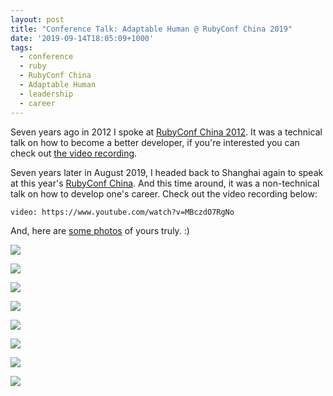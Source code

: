 ```yaml
---
layout: post
title: "Conference Talk: Adaptable Human @ RubyConf China 2019"
date: '2019-09-14T18:05:09+1000'
tags:
  - conference
  - ruby
  - RubyConf China
  - Adaptable Human
  - leadership
  - career
---
```

Seven years ago in 2012 I spoke at [RubyConf China 2012](http://2012.rubyconfchina.org/). It was a technical talk on how to become a better developer, if you're interested you can check out [the video recording](https://www.youtube.com/watch?v=DeBsmdDmB9A).

Seven years later in August 2019, I headed back to Shanghai again to speak at this year's [RubyConf China](http://rubyconfchina.org/). And this time around, it was a non-technical talk on how to develop one's career. Check out the video recording below:

`video: https://www.youtube.com/watch?v=MBczdO7RgNo`

And, here are [some photos](https://photos.app.goo.gl/VavY5PgBGezZaqMr6) of yours truly. :)

![](https://lh3.googleusercontent.com/5WAF3kG7lcjoHBJyW1cZXjyfQ50CtiAFtE9jDZQNVxqv3Vx8poJ2pkJ0gN-iRy8Xll0WmQLbnNdu8ackq5QIyNi4U6pP8YLSOjeD99azl4Id_nQZ6-ZDIEF5yg7NWdoKinEKZP9umzdhPsDP4E9eilxOctHWG9BZ5oWS0NcYoGyWCx6wgv0zV2VQxX_ND49YkAz7VLe0RvoGkqVBBsGiqaNXMePFVp3yiS9QkVkp866duSJk1o8kBd3eUgP54znSoFG3G7zKgPmsyRcPkJiR4TjFQX_EcLY4EhGPPhJBy371E_h3jdA88Y_W2Y-qQLqmrTtRzx_c6zVJonVLSOZRPg3H4ZZU3ZpwbeWq09wzv6XgI_obzvRX9uWThj43TXbJGbAym_pwagzurao08D5i0-EfM0P2StjJ72Fl2pissiMsxlKm5m3j5SBmKiO_mp5hXIVuOe0W81sTIv7DB4yKGC-_meQgrKZDV2jFObdAIJ0pLR8TbsLYra2ljl9JBKi_1m0Q2kNhN3EX9eqxV4-i1yabOkl132DzVHg81MXBHt58oi2byfqmtv5Nzibf2UdGWku7up_71N4jl-hP9ZiRE5vxjvpx1FMuX_g9JSXAjQpbFIOxoYNG98TuP6i1zUwy-ItUfdK-KpTgd6tvtR0eU7tVnbdfGF4uQgpgTWMYxsRHT98xflCS0twqnoDxMH1UhTLMbjyVbBFlTihtl5dvMRWiwB8v6if74HA5b3jcmJTLjN0CWQ=w800-no)

![](https://lh3.googleusercontent.com/MqS8YsePpXrxE1x6ZdUTexS_YkFXV3ivU5deks73l-hdXjrNsg3qu6dU8ykdjnfrIGI5o9aScbHNDe6soOF3tp8-k7ho340cj0kU9tbQSxr7A45WdF0Vc1DjiGlTOeTq8m0pDdCW_FsE5hejK0Ojv9Gmmv6AE9jfv-9ny1xtD3aYc-TE26x8RMZImPWVcASX-Q4j7vxwL7QkCXGSJqxk__fsJBST4_DAm9SAJckJURRsSLrxMELejTIgklg89Ku57n8ErpPyQLZeII1qtMzP71D_IZpYw4IbkXnRdEkmgtAoKlnkbhfm9dTeNaLA3cbbQH7MdhyjCA1BHV4Pb-GS0WmlJz0UznC97240N7NYwc9eydZIRl7XIWSIpQa422MjYexp9HaXE_0kigj4im6r1F1yyXUa4nZZl27IX4dSDNUuDeswXOHjlhZ6LwPzCU38ybsP3N-D5DmAwBfxZ4HceiC4TIw0h-TASjdO9GiFT5L0kQWdlYCyodG_PTiRcH66C8eKMbFpNRo4kHyC9xv9cpCitpuo1zpK71iG0qGted8RqKumc1IUmOVmixLUGMBn4N8fLzH9bHWI5-QgIFcAwjX-KpBF66bOQ8KFu80AfYvrjj_-uuLiJMAslQrdTH4Emke_GTiB33TqO-Sg_PlVtlxIY02apmukpgvA6g_zr8UBSNCeZBEGXFR55JuIXt6sQJyuqKJf5kwWiUNTB3dGK_VUxz8zQQ6OvZO2hAIkOzYnh1TwSA=w800-no)

![](https://lh3.googleusercontent.com/GwcPQdQwUj4EZ5phpPq7oQSrsxz5xMPCNHzrcHx9NDTGsVvFJigPPgH_9Nomo3dfSnMjgZvVNWiOUA6schD2N_yiEYU9jVBDitTQjop3OLCTjOGgU-9Q_JFP6YWwW4qvcKr4E_WkUR2ncZXicpMlVTF9vDHteCUK03-h-0SQQklQRSyP4CZsm7CJUqPAieV5TlsGspbIaZ0HncXp1IHCcsA9hcsZszDLwI5XclX2ZYHWpccbYc8EngNP61wDDL6Jj8USkxlPBN_J2fjkpexA_RU16GN_PzP_mHcWOrX20Qo_U1ftx1O2BR47C_EMk_7eQBYFeyISV6Njvc7_rmoTFme01SK8rvpJhpaY2FjhmwaiwnTG_QxaPOezLq20N4LbNGJjJAspkjHoGmB_VRl2WzGTGv-sizvRHltpcZBhLFI2NaKBkjxbdCbGbmW-fwa192jx5SW_rqDxMRuGf0F9GDAWPNzI46-gfLIeMUbKZiq6D5FRqU1LBnhyK0BKX6QxtWiqY_cIHk1BThjMUuMCAUBvVJKaRz3-k7de-JH0YV8Wg6d-yHMU0nclpShtnHKKH-ZABLxF8S_6GC6lsGyObm8BwxA-eZesp4I3_pM2-GSn5YYbYxp5cf5mS34TcrnHbWBORYENVddDX9RVZBf6J9Hn42rO0z8lKEK4O3K7xkLXh3ntmfeJikM6RB-xXx-VZYMdLx_IZkjKP1NhnpSWaJhrBiXeAk9pdNRzbzz7JBxrAOFTRA=w800-no)

![](https://lh3.googleusercontent.com/o629eWYguKoS9bjBAWpeQ05j2I_ulKDUDx7mBoigOaQAumd7ALULmPJ0rMDmkeSJOjm17lj4s_HPM2Xdz5aS8IqCDqDPHfIBOaVD2xw-5TwWMN3WrKMWC3sPArh2R5HHmw8XApO3SpgNCoLPJirwg-WsJaVzqdWKoJmLZIfPMf-aT-z0jJFTAUyLJzmxxJ_GNUtiX0BBuKLaS6ae7J-kWGLeeJ3Wodli7jWzOwdTQi0inem5ro9inHfS-HcOsOUn2bofObday9QGVnDmG4h5cuc7jwvUUUNtx1tw__HHvaPs5wF_lPSitwhBGmUlvR_DWe-o_ZIphXPtUE3N5rA_GitUxI_BAYpMG_AYq4GYUXwoyTotrtZdqn4cD1Vc9DE3bWfGeIEWV4Rk3XkMSFfLCGIta6LWoPYYtU0onJPNERgTgog4blAmoLPNotUFH_JRLji3VOAl3dwksL4FPVHH6huqDyYfcBKGZ8714_-8qvOZjs5D-vuTWMjZ5ggxeHceORfHROZK8uBGAF0Dfwd8ySZi1ZQMkU0fTjGpUu6Vw0HX91xpoyTuDimDkdpfHD5KSIS4EaWsvfsDh1bScFi3wb0fZNTDbNeXTM2gbLE5kzcXkLC_bB27UggVXNJHcgyjEvKrO6WohKVUyk0S3TMhuQzebBNA-cKAwjg6uNjAc7iw9dunJy9o685Pn4i9C0Th1V6hT-ECp__QkDLnP4EMPsQmhtCVdKad8NFTJljl82Wnm71vyg=w800-no)

![](https://lh3.googleusercontent.com/0-9oruOGEu8TI9ziGr7Wjyu3p6i_yct3-cpoUAaUEcRXcVOD0g4M0Wi23eGsYJaG-JclUVm8gSEvbZRmIOrV2ypJ_dbfp7ew6BNThn5XXYz8is3whtfsF0us0Aoyge3HKppHGPFbHelWLPCw4mx2DuW5JYFMC0LyP4GxSj0s0rd08BmYrWQ82UY87gpGCUV1NrrS5PqasdUceXu0kJkQZ2zrnFyTIe0fgR74y1wPwJCFjEBZ-trO1trCztMyOdGvYjimSYSJ7NC4c-MaBcKfGVt96wdqm91FBmPW65msShxW_qJclHwxbJnHYbJ27vEbl6LxF2Cq67zb4X5zQlxxPVaYUJDiEE98e1cInOAFa0p3DGey8kiefhJJLLXBz4hss-IjyruuyC5O4l9uWdpkJ4oSGMp4wQlTli6DHrx08BRxW-JbBsjxxFjl5DoG4wViNNRhz2aCP1F4Vi2Y9-2O8RWHZvZr1wPOwzItrlV8yWSd1R2piOCbsz5I86mC7JcdhAAcOHjz-x8WkBW2l48hWDyArUmF3GQJXPs-c7LOMusb7dFSkDNfMQbpz9gMX-MGPHKXBU4D0F79kpK2IlucKXqJ0dwNnv3tJHaxA3CO1GNlvl0CbfnZ75SbewmnJ8p-hh4laRWsprzYEa8lzV5BpdUT2irF2hol370SIAyfYPo_YXI-FWJtxjQqPm37AodQFAEiVknbsLb7gHGSPwJXbVXkbkikmgGoo2izpmHNN1qmSNJCmQ=w800-no)

![](https://lh3.googleusercontent.com/QWWFWmgn9SI9hc-F9xM9xydgPCiSW2VWVmDjRg435ajhVogEiAoB9PX-1RKaVUjDiKRyhc0mj2qkbA4PLt-zwjFZJv4NdisLfrTkrq5nIJNyF3tCbqnSCbccv7Z5RVTDS9Mooq7NuB81pvvF-S9JTXkJSwsXBv6VNY3x-dJy0Dhv_GM7rglLs3z5wqQNExtoMLaNZ7nly0ZXUom1AD-bGMOk1e0HXNe6YPiROS5FS6fvkZpNq4mPJXOYrAO7TYNpxGJ_8lL5-cWEWz881u4dtqC00V9jjYmB3Zv3GIcg_BNzJ-chAeVxYVNWtSbjSbVrIDv3c6-2toJy3q7RZsIlnJIzEsq2qo9zhAxVrBDMt4kJ50rqLvIJp4aYKDIbKH_YrYjWKXG3Nz9h1pkqyYw93J6oRq_8JS2W8k8aFzbKM4ASBCcCSvOHrfQLW4F9Jda743roruGOP7O0vMS-9gUZEGwWY-l-KM1pye7Mk93heJFgO38LVTxbHprsqAoxJ3YsegKVK3iHR54Roh4Ad8DZT_3egIsoM4RDas3a58nb8u3i7v9knNRMcXcdRiAHXVjDOLDEcQ1uxWYZehG9sUhfXHB85bvkbzPruTsMJRNJNUHv-XxDy4qN4Mp-KMiWXa5yQcajZ18znq8T5Fh8MwNvZ-n7V7fmR12NzIs6P4QFU7pV21W6dIFLMftdVMHg5Tyb7cgnhrPFA9xIllzC6uU5LpwpQ-F8Mul0zj4NuX_eQdgM4CRa9g=w800-no)

![](https://lh3.googleusercontent.com/gmv02CzGXpgNFo9j7TSxNJSBPQ1SHS0ezY6KLnKVcOMuSY0BciIr00Q9eQovmNZsKn8k_7c6BZZKdKd42hIutQEY9LWOW0eiHrI6ZaKLB5S5QBkvTfUR1MGWlWPO_04EeRNi5dE8SLc-1gjjpS3eAv0HiHVyDWc2P3SEslkFX94-qXB_5HjQgny8H-wIdpdYOzjwfjIqnVaePN-MOVCZooQUNRSu760DSegdU2gdSAisAVoQqMzejevk3XkiAHXNgCeQMwUCt33qMh9BhQWjPLP6r1DRFUAQ9SWKFodVe_pTxAIgxky4KS5dfGC9uhE6A5wefxiXFLJLtyJJT7uG3-v0Bp7fCxt_8SWqK0F7iqTUlv_qjIcaDt6DtBdDTFX96A2QZYArAUH9f9boiQO-TmERuc4faN6g2o0d9JgAD5DsLFmO_O6i6hgD1ONP-vzoKd0ZFQHMeVX9xhPIMV40uqUr0w72_S9LFlSIKnHmEM0JyHM_v-e4n2EnkQwKWt5W4IgQdmSDiBmnxX1KTjAoo9ddkPhXoXmzhezma0z8uRAO2M3aM_jr67sAhfSZMvPBUkwTwS7h0_KLqjJoVKmXGcNBVM9zxVWipSiu1Ny07wNdixDkS27oGY2aejzudYp2L2dNrQJuN16cesP97oodYCSOs6Qy1CF4N_7i6wrCtd9bMEK7CxEljc7gGrV9hhP-3PNDLePt3Lcb8B8RNgRdsOhTJIs5v8hsQj_VzyOTxfqzTrmy6g=w800-no)

![](https://lh3.googleusercontent.com/22Jb93H__Xpik_DJBWm1ulTks-BG0v0jwpmZj3rQzWG_cvmjZfrFrGA9y-XhddG5-9l7pe0lMLRK8UsX3eBr7wKb8ShNX73S_kCGdMSsJ1JvL4hEatyOQ7-0RhRCkZ0jot9KPJV2zJRM764kT2KR_IicD_EhTzXgoA-RoGu9C3NcQ9rAX5uWF3pleHLJ1LNmu0DEeBxF3XuoF3IVW9dbkfioyBMF-kn82RDe1f9RIIRabJSOWXl_QIYI47aE07XrCU7SRlf9jnF-W0-YxiMYHmElDKoD7HP8ySLx6QCkjQNF5lMC7dF6R25jcwrK4co7rCU20gsMBb2vkalwHvfFxcsIgShugRDzjUjdqzoZ3GT_4WFA9MoYBAShvNAn0L-eWMrAhv-XOXpkjfeeS-BVP2SwusFHK0wLkCzsmH5FD7d0J44QpkgvFojZX0zj6x-KbIsGD-yl2cEqsUkzYGZufBlo2tRobAyNOv89E9aT1BeQs76cvwykybO5AMWCsV6ikr_fExZQMPwqMTg-8FoOhpff6mTUyKVqMXlbk0-8JP-IkaCr8V8rqUUpDtDrZLNVXxIDj0rEXp9MzIZgiSe7MDViHKnEpOGY6vP_GGGpvWkZY8mAEpTTyRH0cJFAZ4jVV6hQmzqMvREmZcOLUDKIFdG_fM-bJOO-bGMx1Bi3371GJch81K273_pdJka7AUB391dOPv0wZCp3y_qRWeabrhfhpYSD_87ncMY7pgvMqtJMMmwDaQ=w800-no)


